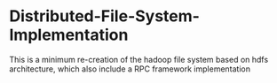 # Distributed-File-System-Implementation
This is a minimum re-creation of the hadoop file system based on hdfs architecture, which also include a RPC framework implementation

